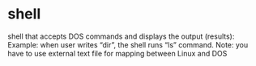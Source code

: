 # shell 
shell that accepts DOS commands and displays the output (results): 
Example: when user writes “dir”, the shell runs “ls” command. Note: you 
have to use external text file for mapping between Linux and DOS 
